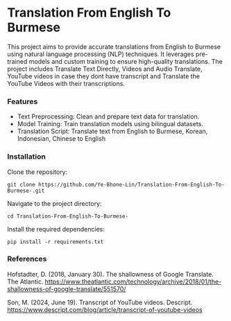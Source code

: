 # Translation From English To Burmese

This project aims to provide accurate translations from English to Burmese using natural language processing (NLP) techniques. It leverages pre-trained models and custom training to ensure high-quality translations. The project includes Translate Text Directly, Videos and Audio Translate, YouTube videos in case they dont have transcript and Translate the YouTube Videos with their transcriptions. 

### Features
- Text Preprocessing: Clean and prepare text data for translation.
- Model Training: Train translation models using bilingual datasets.
- Translation Script: Translate text from English to Burmese, Korean, Indonesian, Chinese to English

### Installation 
Clone the repository:

```git clone https://github.com/Ye-Bhone-Lin/Translation-From-English-To-Burmese-.git```

Navigate to the project directory:

```cd Translation-From-English-To-Burmese-```

Install the required dependencies:

```pip install -r requirements.txt```

### References

Hofstadter, D. (2018, January 30). The shallowness of Google Translate. The Atlantic. https://www.theatlantic.com/technology/archive/2018/01/the-shallowness-of-google-translate/551570/

Son, M. (2024, June 19). Transcript of YouTube videos. Descript. https://www.descript.com/blog/article/transcript-of-youtube-videos









